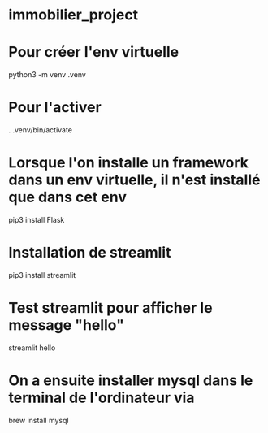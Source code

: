 # immobilier_project

# Pour créer l'env virtuelle 
python3 -m venv .venv  
# Pour l'activer 
. .venv/bin/activate 
# Lorsque l'on installe un framework dans un env virtuelle, il n'est installé que dans cet env 
pip3 install Flask 
# Installation de streamlit
pip3 install streamlit  
# Test streamlit pour afficher le message "hello"
streamlit hello 
# On a ensuite installer mysql dans le terminal de l'ordinateur via 
brew install mysql 